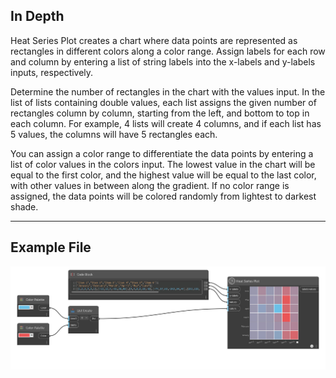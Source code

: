 ## In Depth

Heat Series Plot creates a chart where data points are represented as rectangles in different colors along a color range. Assign labels for each row and column by entering a list of string labels into the x-labels and y-labels inputs, respectively.

Determine the number of rectangles in the chart with the values input. In the list of lists containing double values, each list assigns the given number of rectangles column by column, starting from the left, and bottom to top in each column. For example, 4 lists will create 4 columns, and if each list has 5 values, the columns will have 5 rectangles each.

You can assign a color range to differentiate the data points by entering a list of color values in the colors input. The lowest value in the chart will be equal to the first color, and the highest value will be equal to the last color, with other values in between along the gradient. If no color range is assigned, the data points will be colored randomly from lightest to darkest shade.
___
## Example File

![Heat Series Plot](./CoreNodeModelsWpf.Charts.HeatSeriesNodeModel_img.jpg)

